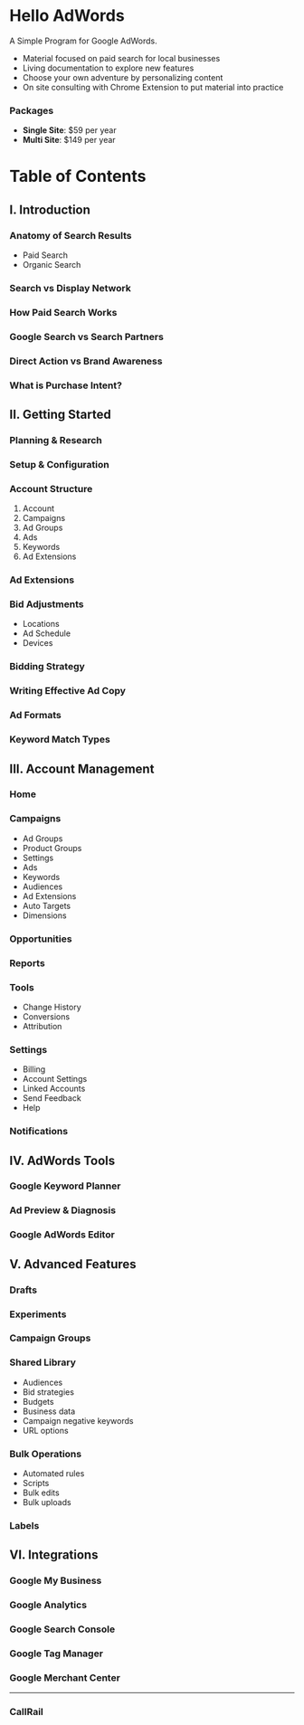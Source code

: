 # Hello AdWords
A Simple Program for Google AdWords.

* Material focused on paid search for local businesses
* Living documentation to explore new features
* Choose your own adventure by personalizing content
* On site consulting with Chrome Extension to put material into practice
    
### Packages
* **Single Site**:   $59 per year
* **Multi Site**:  $149 per year

# Table of Contents
## I. Introduction
### Anatomy of Search Results
* Paid Search
* Organic Search
### Search vs Display Network
### How Paid Search Works
### Google Search vs Search Partners
### Direct Action vs Brand Awareness
### What is Purchase Intent?

## II. Getting Started
### Planning & Research
### Setup & Configuration
### Account Structure
1. Account
2. Campaigns
3. Ad Groups
4. Ads
5. Keywords
6. Ad Extensions

### Ad Extensions
### Bid Adjustments
* Locations
* Ad Schedule
* Devices

### Bidding Strategy
### Writing Effective Ad Copy
### Ad Formats
### Keyword Match Types

## III. Account Management
### Home

### Campaigns
* Ad Groups
* Product Groups
* Settings
* Ads
* Keywords
* Audiences
* Ad Extensions
* Auto Targets
* Dimensions

### Opportunities

### Reports

### Tools
* Change History
* Conversions
* Attribution

### Settings
* Billing
* Account Settings
* Linked Accounts
* Send Feedback
* Help

### Notifications

## IV. AdWords Tools
### Google Keyword Planner
### Ad Preview & Diagnosis
### Google AdWords Editor

## V. Advanced Features
### Drafts
### Experiments
### Campaign Groups
### Shared Library
* Audiences
* Bid strategies
* Budgets
* Business data
* Campaign negative keywords
* URL options

### Bulk Operations
* Automated rules
* Scripts
* Bulk edits
* Bulk uploads

### Labels

## VI. Integrations
### Google My Business
### Google Analytics
### Google Search Console
### Google Tag Manager
### Google Merchant Center
----------------
### CallRail
